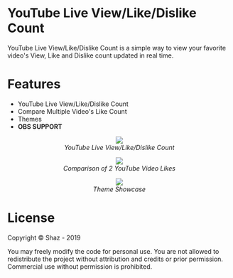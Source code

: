 # YouTube Live View/Like/Dislike Count

YouTube Live View/Like/Dislike Count is a simple way to view your favorite video's View, Like and Dislike count updated in real time.

# Features
* YouTube Live View/Like/Dislike Count
* Compare Multiple Video's Like Count
* Themes
* **OBS SUPPORT**

<p align="center">
  <img src="https://niggers.club/IqD.png"><br>
  <i>YouTube Live View/Like/Dislike Count</i>
</p>

<p align="center">
  <img src="https://niggers.club/D02.png"><br>
  <i>Comparison of 2 YouTube Video Likes</i>
</p>

<p align="center">
  <img src="https://niggers.club/jPG.gif"><br>
  <i>Theme Showcase</i>
</p>

# License
Copyright © Shaz - 2019

You may freely modify the code for personal use.  You are not allowed to redistribute the project without attribution and credits or prior permission. Commercial use without permission is prohibited.

